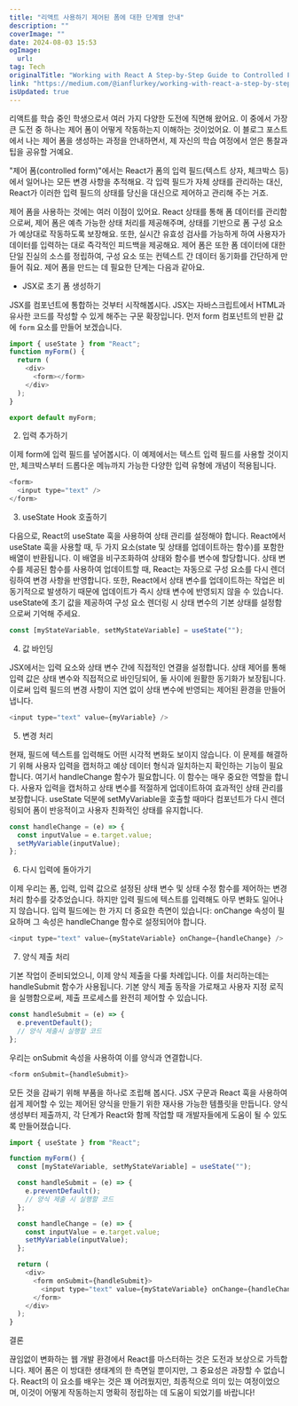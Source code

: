 ```yaml
---
title: "리액트 사용하기 제어된 폼에 대한 단계별 안내"
description: ""
coverImage: ""
date: 2024-08-03 15:53
ogImage:
  url:
tag: Tech
originalTitle: "Working with React A Step-by-Step Guide to Controlled Forms"
link: "https://medium.com/@ianflurkey/working-with-react-a-step-by-step-guide-to-controlled-forms-253723dde858"
isUpdated: true
---
```


리액트를 학습 중인 학생으로서 여러 가지 다양한 도전에 직면해 왔어요. 이 중에서 가장 큰 도전 중 하나는 제어 폼이 어떻게 작동하는지 이해하는 것이었어요. 이 블로그 포스트에서 나는 제어 폼을 생성하는 과정을 안내하면서, 제 자신의 학습 여정에서 얻은 통찰과 팁을 공유할 거예요.

"제어 폼(controlled form)"에서는 React가 폼의 입력 필드(텍스트 상자, 체크박스 등)에서 일어나는 모든 변경 사항을 추적해요. 각 입력 필드가 자체 상태를 관리하는 대신, React가 이러한 입력 필드의 상태를 당신을 대신으로 제어하고 관리해 주는 거죠.

제어 폼을 사용하는 것에는 여러 이점이 있어요. React 상태를 통해 폼 데이터를 관리함으로써, 제어 폼은 예측 가능한 상태 처리를 제공해주며, 상태를 기반으로 폼 구성 요소가 예상대로 작동하도록 보장해요. 또한, 실시간 유효성 검사를 가능하게 하여 사용자가 데이터를 입력하는 대로 즉각적인 피드백을 제공해요. 제어 폼은 또한 폼 데이터에 대한 단일 진실의 소스를 정립하여, 구성 요소 또는 컨텍스트 간 데이터 동기화를 간단하게 만들어 줘요. 제어 폼을 만드는 데 필요한 단계는 다음과 같아요.

- JSX로 초기 폼 생성하기

<!-- seedividend - 사각형 -->

<ins class="adsbygoogle"
     style="display:block"
     data-ad-client="ca-pub-4877378276818686"
     data-ad-slot="1898504329"
     data-ad-format="auto"
     data-full-width-responsive="true"></ins>

<script>
     (adsbygoogle = window.adsbygoogle || []).push({});
</script>

JSX를 컴포넌트에 통합하는 것부터 시작해봅시다. JSX는 자바스크립트에서 HTML과 유사한 코드를 작성할 수 있게 해주는 구문 확장입니다. 먼저 form 컴포넌트의 반환 값에 `form` 요소를 만들어 보겠습니다.

```js
import { useState } from "React";
function myForm() {
  return (
    <div>
      <form></form>
    </div>
  );
}

export default myForm;
```

2. 입력 추가하기

이제 form에 입력 필드를 넣어봅시다. 이 예제에서는 텍스트 입력 필드를 사용할 것이지만, 체크박스부터 드롭다운 메뉴까지 가능한 다양한 입력 유형에 개념이 적용됩니다.

<!-- seedividend - 사각형 -->

<ins class="adsbygoogle"
     style="display:block"
     data-ad-client="ca-pub-4877378276818686"
     data-ad-slot="1898504329"
     data-ad-format="auto"
     data-full-width-responsive="true"></ins>

<script>
     (adsbygoogle = window.adsbygoogle || []).push({});
</script>

```js
<form>
  <input type="text" />
</form>
```

3. useState Hook 호출하기

다음으로, React의 useState 훅을 사용하여 상태 관리를 설정해야 합니다. React에서 useState 훅을 사용할 때, 두 가지 요소(state 및 상태를 업데이트하는 함수)를 포함한 배열이 반환됩니다. 이 배열을 비구조화하여 상태와 함수를 변수에 할당합니다. 상태 변수를 제공된 함수를 사용하여 업데이트할 때, React는 자동으로 구성 요소를 다시 렌더링하여 변경 사항을 반영합니다. 또한, React에서 상태 변수를 업데이트하는 작업은 비동기적으로 발생하기 때문에 업데이트가 즉시 상태 변수에 반영되지 않을 수 있습니다. useState에 초기 값을 제공하여 구성 요소 렌더링 시 상태 변수의 기본 상태를 설정함으로써 기억해 주세요.

```js
const [myStateVariable, setMyStateVariable] = useState("");
```

<!-- seedividend - 사각형 -->

<ins class="adsbygoogle"
     style="display:block"
     data-ad-client="ca-pub-4877378276818686"
     data-ad-slot="1898504329"
     data-ad-format="auto"
     data-full-width-responsive="true"></ins>

<script>
     (adsbygoogle = window.adsbygoogle || []).push({});
</script>

4. 값 바인딩

JSX에서는 입력 요소와 상태 변수 간에 직접적인 연결을 설정합니다. 상태 제어를 통해 입력 값은 상태 변수와 직접적으로 바인딩되어, 둘 사이에 원활한 동기화가 보장됩니다. 이로써 입력 필드의 변경 사항이 지연 없이 상태 변수에 반영되는 제어된 환경을 만들어냅니다.

```js
<input type="text" value={myVariable} />
```

5. 변경 처리

<!-- seedividend - 사각형 -->

<ins class="adsbygoogle"
     style="display:block"
     data-ad-client="ca-pub-4877378276818686"
     data-ad-slot="1898504329"
     data-ad-format="auto"
     data-full-width-responsive="true"></ins>

<script>
     (adsbygoogle = window.adsbygoogle || []).push({});
</script>

현재, 필드에 텍스트를 입력해도 어떤 시각적 변화도 보이지 않습니다. 이 문제를 해결하기 위해 사용자 입력을 캡처하고 예상 데이터 형식과 일치하는지 확인하는 기능이 필요합니다. 여기서 handleChange 함수가 필요합니다. 이 함수는 매우 중요한 역할을 합니다. 사용자 입력을 캡처하고 상태 변수를 적절하게 업데이트하여 효과적인 상태 관리를 보장합니다. useState 덕분에 setMyVariable을 호출할 때마다 컴포넌트가 다시 렌더링되어 폼이 반응적이고 사용자 친화적인 상태를 유지합니다.

```js
const handleChange = (e) => {
  const inputValue = e.target.value;
  setMyVariable(inputValue);
};
```

6. 다시 입력에 돌아가기

이제 우리는 폼, 입력, 입력 값으로 설정된 상태 변수 및 상태 수정 함수를 제어하는 변경 처리 함수를 갖추었습니다. 하지만 입력 필드에 텍스트를 입력해도 아무 변화도 일어나지 않습니다. 입력 필드에는 한 가지 더 중요한 측면이 있습니다: onChange 속성이 필요하며 그 속성은 handleChange 함수로 설정되어야 합니다.

<!-- seedividend - 사각형 -->

<ins class="adsbygoogle"
     style="display:block"
     data-ad-client="ca-pub-4877378276818686"
     data-ad-slot="1898504329"
     data-ad-format="auto"
     data-full-width-responsive="true"></ins>

<script>
     (adsbygoogle = window.adsbygoogle || []).push({});
</script>

```js
<input type="text" value={myStateVariable} onChange={handleChange} />
```

7. 양식 제출 처리

기본 작업이 준비되었으니, 이제 양식 제출을 다룰 차례입니다. 이를 처리하는데는 handleSubmit 함수가 사용됩니다. 기본 양식 제출 동작을 가로채고 사용자 지정 로직을 실행함으로써, 제출 프로세스를 완전히 제어할 수 있습니다.

```js
const handleSubmit = (e) => {
  e.preventDefault();
  // 양식 제출시 실행할 코드
};
```

<!-- seedividend - 사각형 -->

<ins class="adsbygoogle"
     style="display:block"
     data-ad-client="ca-pub-4877378276818686"
     data-ad-slot="1898504329"
     data-ad-format="auto"
     data-full-width-responsive="true"></ins>

<script>
     (adsbygoogle = window.adsbygoogle || []).push({});
</script>

우리는 onSubmit 속성을 사용하여 이를 양식과 연결합니다.

```js
<form onSubmit={handleSubmit}>
```

모든 것을 감싸기 위해 부품을 하나로 조립해 봅시다. JSX 구문과 React 훅을 사용하여 쉽게 제어할 수 있는 제어된 양식을 만들기 위한 재사용 가능한 템플릿을 만듭니다. 양식 생성부터 제출까지, 각 단계가 React와 함께 작업할 때 개발자들에게 도움이 될 수 있도록 만들어졌습니다.

```js
import { useState } from "React";

function myForm() {
  const [myStateVariable, setMyStateVariable] = useState("");

  const handleSubmit = (e) => {
    e.preventDefault();
    // 양식 제출 시 실행할 코드
  };

  const handleChange = (e) => {
    const inputValue = e.target.value;
    setMyVariable(inputValue);
  };

  return (
    <div>
      <form onSubmit={handleSubmit}>
        <input type="text" value={myStateVariable} onChange={handleChange} />
      </form>
    </div>
  );
}
```

<!-- seedividend - 사각형 -->

<ins class="adsbygoogle"
     style="display:block"
     data-ad-client="ca-pub-4877378276818686"
     data-ad-slot="1898504329"
     data-ad-format="auto"
     data-full-width-responsive="true"></ins>

<script>
     (adsbygoogle = window.adsbygoogle || []).push({});
</script>

결론

끊임없이 변화하는 웹 개발 환경에서 React를 마스터하는 것은 도전과 보상으로 가득합니다. 제어 폼은 이 방대한 생태계의 한 측면일 뿐이지만, 그 중요성은 과장할 수 없습니다. React의 이 요소를 배우는 것은 꽤 어려웠지만, 최종적으로 의미 있는 여정이었으며, 이것이 어떻게 작동하는지 명확히 정립하는 데 도움이 되었기를 바랍니다!
